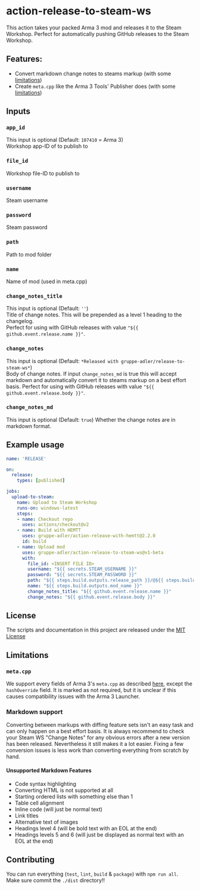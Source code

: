 # action-release-to-steam-ws

This action takes your packed Arma 3 mod and releases it to the Steam Workshop. Perfect for automatically pushing GitHub releases to the Steam Workshop.

## Features:
- Convert markdown change notes to steams markup (with some [limitations](#markdown-support))
- Create `meta.cpp` like the Arma 3 Tools' Publisher does (with some [limitations](#meta-cpp))

## Inputs

### `app_id`
This input is optional (Default: `107410` = Arma 3)  
Workshop app-ID of to publish to

### `file_id`
Workshop file-ID to publish to

### `username`
Steam username

### `password`
Steam password

### `path`
Path to mod folder

### `name`
Name of mod (used in meta.cpp)

### `change_notes_title`
This input is optional (Default: `''`)  
Title of change notes. This will be prepended as a level 1 heading to the changelog.  
Perfect for using with GitHub releases with value `"${{ github.event.release.name }}"`.

### `change_notes`
This input is optional (Default: `*Released with gruppe-adler/release-to-steam-ws*`)  
Body of change notes. If input `change_notes_md` is true this will accept markdown and automatically convert it to steams markup on a best effort basis.
Perfect for using with GitHub releases with value `"${{ github.event.release.body }}"`.

### `change_notes_md`
This input is optional (Default: `true`)
Whether  the change notes are in markdown format.

## Example usage

```yaml
name: 'RELEASE'

on:
  release:
    types: [published]

jobs:
  upload-to-steam:
    name: Upload to Steam Workshop
    runs-on: windows-latest
    steps:
    - name: Checkout repo
      uses: actions/checkout@v2
    - name: Build with HEMTT
      uses: gruppe-adler/action-release-with-hemtt@2.2.0
      id: build
    - name: Upload mod
      uses: gruppe-adler/action-release-to-steam-ws@v1-beta
      with:
        file_id: <INSERT FILE ID>
        username: "${{ secrets.STEAM_USERNAME }}"
        password: "${{ secrets.STEAM_PASSWORD }}"
        path: "${{ steps.build.outputs.release_path }}/@${{ steps.build.outputs.mod_name }}"
        name: "${{ steps.build.outputs.mod_name }}"
        change_notes_title: "${{ github.event.release.name }}"
        change_notes: "${{ github.event.release.body }}"

```

## License
The scripts and documentation in this project are released under the [MIT License](LICENSE)

## Limitations

### `meta.cpp`
We support every fields of Arma 3's `meta.cpp` as described [here](https://community.bistudio.com/wiki/Arma_3:_meta.cpp), except the `hashOverride` field. It is marked as not required, but it is unclear if this causes compatibility issues with the Arma 3 Launcher.

### Markdown support
Converting between markups with diffing feature sets isn't an easy task and can only happen on a best effort basis. It is always recommend to check your Steam WS "Change Notes" for any obvious errors after a new version has been released. Nevertheless it still makes it a lot easier. Fixing a few conversion issues is less work than converting everything from scratch by hand.  

#### Unsupported Markdown Features
- Code syntax highlighting
- Converting HTML is not supported at all
- Starting ordered lists with something else than 1
- Table cell alignment
- Inline code (will just be normal text)
- Link titles
- Alternative text of images
- Headings level 4 (will be bold text with an EOL at the end)
- Headings levels 5 and 6 (will just be displayed as normal text with an EOL at the end)

## Contributing
You can run everything (`test`, `lint`, `build` & `package`) with `npm run all`.  
Make sure commit the `./dist` directory!!
